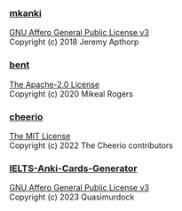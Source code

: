 ### [mkanki](https://github.com/nornagon/mkanki)
[GNU Affero General Public License v3](https://opensource.org/licenses/AGPL-3.0)
<br>Copyright (c) 2018 Jeremy Apthorp

### [bent](https://github.com/mikeal/bent)
[The Apache-2.0 License](http://www.apache.org/licenses/LICENSE-2.0)
<br>Copyright (c) 2020 Mikeal Rogers

### [cheerio](https://github.com/cheeriojs/cheerio)
[The MIT License](https://github.com/cheeriojs/cheerio/blob/main/LICENSE)
<br>Copyright (c) 2022 The Cheerio contributors

### [IELTS-Anki-Cards-Generator](https://github.com/Quasimurdock/IELTS-Anki-Cards-Generator)
[GNU Affero General Public License v3](https://opensource.org/licenses/AGPL-3.0)
<br>Copyright (c) 2023 Quasimurdock
